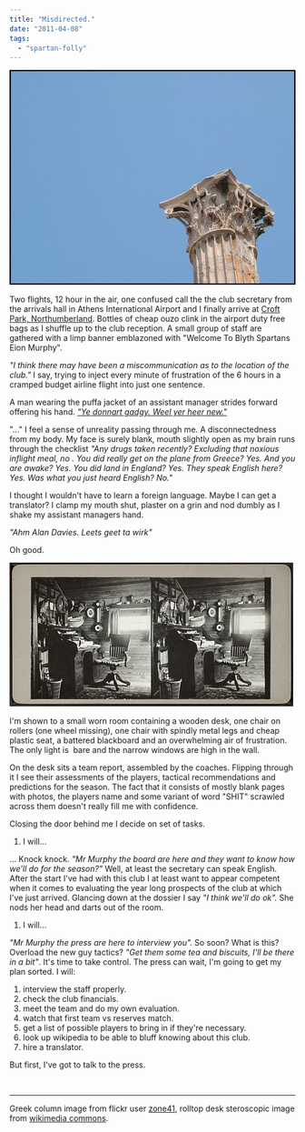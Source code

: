 ```yaml
---
title: "Misdirected."
date: "2011-04-08"
tags: 
  - "spartan-folly"
---
```


[![](/assets/img/column_web.jpg "column_web")](http://spurious-logic.net/misdirected)

Two flights, 12 hour in the air, one confused call the the club secretary from the arrivals hall in Athens International Airport and I finally arrive at [Croft Park, Northumberland](http://en.wikipedia.org/wiki/Croft_Park). Bottles of cheap ouzo clink in the airport duty free bags as I shuffle up to the club reception. A small group of staff are gathered with a limp banner emblazoned with "Welcome To Blyth Spartans Eion Murphy".

_"I think there may have been a miscommunication as to the location of the club."_ I say, trying to inject every minute of frustration of the 6 hours in a cramped budget airline flight into just one sentence.

A man wearing the puffa jacket of an assistant manager strides forward offering his hand. _["Ye donnart gadgy. Weel yer heer new."](http://www.northumbriana.org.uk/langsoc/about.htm)_

"..." I feel a sense of unreality passing through me. A disconnectedness from my body. My face is surely blank, mouth slightly open as my brain runs through the checklist _"Any drugs taken recently? Excluding that noxious inflight meal, no . You did really get on the plane from Greece? Yes. And you are awake? Yes. You did land in England? Yes. They speak English here? Yes. Was what you just heard English? No."_

I thought I wouldn't have to learn a foreign language. Maybe I can get a translator? I clamp my mouth shut, plaster on a grin and nod dumbly as I shake my assistant managers hand.

_"Ahm Alan Davies. Leets geet ta wirk"_

Oh good.

![](/assets/img/rolltop_web.jpg "rolltop_web")

I'm shown to a small worn room containing a wooden desk, one chair on rollers (one wheel missing), one chair with spindly metal legs and cheap plastic seat, a battered blackboard and an overwhelming air of frustration. The only light is  bare and the narrow windows are high in the wall.

On the desk sits a team report, assembled by the coaches. Flipping through it I see their assessments of the players, tactical recommendations and predictions for the season. The fact that it consists of mostly blank pages with photos, the players name and some variant of word "SHIT" scrawled across them doesn't really fill me with confidence.

Closing the door behind me I decide on set of tasks.

1. I will...

... Knock knock. _"Mr Murphy the board are here and they want to know how we'll do for the season?"_ Well, at least the secretary can speak English. After the start I've had with this club I at least want to appear competent when it comes to evaluating the year long prospects of the club at which I've just arrived. Glancing down at the dossier I say _"I think we'll do ok"._ She nods her head and darts out of the room.

1. I will...

_"Mr Murphy the press are here to interview you"._ So soon? What is this? Overload the new guy tactics? _"Get them some tea and biscuits, I'll be there in a bit"_. It's time to take control. The press can wait, I'm going to get my plan sorted. I will:

1. interview the staff properly.
2. check the club financials.
3. meet the team and do my own evaluation.
4. watch that first team vs reserves match.
5. get a list of possible players to bring in if they're necessary.
6. look up wikipedia to be able to bluff knowing about this club.
7. hire a translator.

But first, I've got to talk to the press.

 

* * *

Greek column image from flickr user [zone41](http://www.flickr.com/photos/zone41/), rolltop desk steroscopic image from [wikimedia commons](http://commons.wikimedia.org/wiki/File:Roll-top_desk_with_various_mounted_animals,_from_Robert_N._Dennis_collection_of_stereoscopic_views.jpg?uselang=en-gb).
